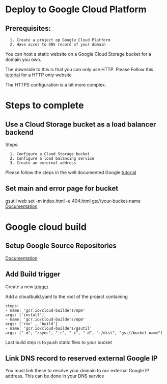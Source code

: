 # Deploy to Google Cloud Platform
## Prerequisites:
      1. Create a project op Google Cloud Platform
      2. Have acces to DNS record of your domain
      
You can host a static website on a Google Cloud Storage bucket for a domain you own.

The downside to this is that you can only use HTTP.
Please Follow this [tutorial](https://cloud.google.com/storage/docs/hosting-static-website) for a HTTP only website

The HTTPS configuration is a bit more complex.

# Steps to complete
## Use a Cloud Storage bucket as a load balancer backend
 Steps:
 
      1. Configure a Cloud Storage bucket
      2. Configure a load balancing service
      3. Create an external address

Please follow the steps in the well documented Google [tutorial](https://cloud.google.com/load-balancing/docs/https/adding-a-backend-bucket-to-content-based-load-balancing)

## Set main and error page for bucket
gsutil web set -m index.html -e 404.html gs://your-bucket-name
[Documentation](https://cloud.google.com/storage/docs/gsutil/commands/web)



# Google cloud build
## Setup Google Source Repositories 
[Documentation](https://cloud.google.com/source-repositories/docs/)

## Add Build trigger
Create a new [trigger](https://console.cloud.google.com/cloud-build/triggers)


Add a cloudbuild.yaml to the root of the project containing

```
steps:
- name: 'gcr.io/cloud-builders/npm'
args: ['install']
- name: 'gcr.io/cloud-builders/npm'
args: ['run' , 'build']
- name: 'gcr.io/cloud-builders/gsutil'
args: ["-m", "rsync", "-r", "-c", "-d", "./dist", "gs://bucket-name"]
```

Last build step is to push static files to your bucket

## Link DNS record to reserved external Google IP
You must link these to resolve your domain to our external Google IP address.
This can be done in your DNS service
